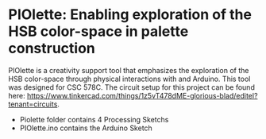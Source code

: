 # PIOlette: Enabling exploration of the HSB color-space in palette construction

PIOlette is a creativity support tool that emphasizes the exploration of the HSB color-space through physical interactions with and Arduino. This tool was designed for CSC 578C. The circuit setup for this project can be found here: https://www.tinkercad.com/things/1z5vT478dME-glorious-blad/editel?tenant=circuits.

- Piolette folder contains 4 Processing Sketchs
- PIOlette.ino contains the Arduino Sketch
